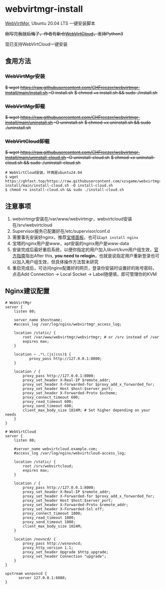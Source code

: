 # webvirtmgr-install
[WebVirtMgr](https://github.com/retspen/webvirtmgr), Ubuntu 20.04 LTS 一键安装脚本

~~刚写完我就后悔了，作者有新仓[WebVirtCloud](https://github.com/retspen/webvirtcloud)，支持Python3~~

现已支持WebVirtCloud一键安装

## 食用方法

### ~~WebVirtMgr安装~~
~~$ wget https://raw.githubusercontent.com/CHFreezer/webvirtmgr-install/main/install.sh -O install.sh~~
~~$ chmod +x install.sh && sudo ./install.sh~~

### ~~WebVirtMgr卸载~~
~~$ wget https://raw.githubusercontent.com/CHFreezer/webvirtmgr-install/main/uninstall.sh -O uninstall.sh~~
~~$ chmod +x uninstall.sh && sudo ./uninstall.sh~~

### ~~WebVirtCloud卸载~~
~~$ wget https://raw.githubusercontent.com/CHFreezer/webvirtmgr-install/main/uninstall-cloud.sh -O uninstall-cloud.sh~~
~~$ chmod +x uninstall-cloud.sh && sudo ./uninstall-cloud.sh~~

```shell
# WebVirtCloud安装，环境是ubuntu24.04
$ wget https://ghfast.top/https://raw.githubusercontent.com/xzsgame/webvirtmgr-install/main/install-cloud.sh -O install-cloud.sh
$ chmod +x install-cloud.sh && sudo ./install-cloud.sh
```



## 注意事项
1. webvirtmgr安装在/var/www/webvirtmgr，webvirtcloud安装在/srv/webvirtcloud
2. Supervisor服务已配置好在/etc/supervisor/conf.d
3. 需要事先安装好nginx，推荐[宝塔面板](https://www.bt.cn/bbs/thread-19376-1-1.html)，也可以`apt install nginx`
4. 宝塔的nginx用户是www，apt安装的nginx用户是www-data
5. 安装完成后最好重启系统，以便你指定的用户加入libvirt/kvm用户组生效，[官方指南](https://help.ubuntu.com/community/KVM/Installation)指出After this, **you need to relogin**，也就是说指定用户重新登录也可以加入用户组生效，但具体操作方法暂未研究
6. 重启完成后，可访问nginx配置好的网页，登录你安装时设置好的账号密码，点击Add Connection -> Local Socket -> Label随便填，即可管理你的KVM

## Nginx建议配置
```nginx
# WebVirtMgr
server {
    listen 80;

    server_name $hostname;
    #access_log /var/log/nginx/webvirtmgr_access_log; 

    location /static/ {
        root /var/www/webvirtmgr/webvirtmgr; # or /srv instead of /var
        expires max;
    }

    location ~ .*\.(js|css)$ {
           proxy_pass http://127.0.0.1:8000;
    }

    location / {
        proxy_pass http://127.0.0.1:8000;
        proxy_set_header X-Real-IP $remote_addr;
        proxy_set_header X-Forwarded-for $proxy_add_x_forwarded_for;
        proxy_set_header Host $host:$server_port;
        proxy_set_header X-Forwarded-Proto $scheme;
        proxy_connect_timeout 600;
        proxy_read_timeout 600;
        proxy_send_timeout 600;
        client_max_body_size 1024M; # Set higher depending on your needs 
    }
}
```
```nginx
# WebVirtCloud
server {
    listen 80;

    #server_name webvirtcloud.example.com;
    #access_log /var/log/nginx/webvirtcloud-access_log; 

    location /static/ {
        root /srv/webvirtcloud;
        expires max;
    }

    location / {
        proxy_pass http://127.0.0.1:8000;
        proxy_set_header X-Real-IP $remote_addr;
        proxy_set_header X-Forwarded-for $proxy_add_x_forwarded_for;
        proxy_set_header Host $host:$server_port;
        proxy_set_header X-Forwarded-Proto $remote_addr;
        proxy_set_header X-Forwarded-Ssl off;
        proxy_connect_timeout 1800;
        proxy_read_timeout 1800;
        proxy_send_timeout 1800;
        client_max_body_size 1024M;
    }

    location /novncd/ {
        proxy_pass http://wsnovncd;
        proxy_http_version 1.1;
        proxy_set_header Upgrade $http_upgrade;
        proxy_set_header Connection "upgrade";
    }
}

upstream wsnovncd {
      server 127.0.0.1:6080;
}
```
